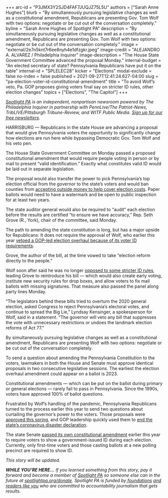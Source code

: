 +++
arc-id = "P3JMX3Y2SJD4FAF7JUQJZ75L5U"
authors = ["Sarah Anne Hughes"]
blurb = "By simultaneously pursuing legislative changes as well as a constitutional amendment, Republicans are presenting Gov. Tom Wolf with two options: negotiate or be cut out of the conversation completely."
byline = "Sarah Anne Hughes of Spotlight PA"
description = "By simultaneously pursuing legislative changes as well as a constitutional amendment, Republicans are presenting Gov. Tom Wolf with two options: negotiate or be cut out of the conversation completely."
image = "external/2e7n5knt7r6ee8nyh4e1dfzgkr.jpeg"
image-credit = "ALEJANDRO A. ALVAREZ / Philadelphia Inquirer"
image-description = "The House State Government Committee advanced the proposal Monday."
internal-budget = "An elected secretary of state? Pennsylvania Republicans have put it on the table"
internal-id = "SPLELEC28"
kicker = "Elections"
modal-exclude = false
no-index = false
published = 2021-09-27T12:41:24.627-04:00
slug = "pa-election-voter-id-constitutional-amendment"
title = "To avoid Wolf’s veto, Pa. GOP proposes giving voters final say on stricter ID rules, other election changes"
topics = ["Elections", "The Capitol"]
+++

<a href="https://www.spotlightpa.org/"><i>Spotlight PA</i></a><i> is an independent, nonpartisan newsroom powered by The Philadelphia Inquirer in partnership with PennLive/The Patriot-News, TribLIVE/Pittsburgh Tribune-Review, and WITF Public Media. </i><a href="https://www.spotlightpa.org/newsletters"><i>Sign up for our free newsletters</i></a><i>.</i>

HARRISBURG — Republicans in the state House are advancing a proposal that would give Pennsylvania voters the opportunity to significantly change how elections are run here while bypassing Democratic Gov. Tom Wolf and his veto pen.

The House State Government Committee on Monday passed a proposed constitutional amendment that would require people voting in person or by mail to present “valid identification.” Exactly what constitutes valid ID would be laid out in separate legislation.

The proposal would also transfer the power to pick Pennsylvania’s top election official from the governor to the state’s voters and would ban counties from <a href="https://www.spotlightpa.org/news/2021/05/pa-2020-election-zuckerberg-grants-gop-outcry/" target="_blank">accepting outside money to help cover election costs</a>. Paper ballots would need to have a watermark and be open to public inspection for at least two years.

<script src="https://www.spotlightpa.org/embed.js" async></script><div data-spl-embed-version="1" data-spl-src="https://www.spotlightpa.org/embeds/newsletter/"></div>

The state auditor general would also be required to “audit” each election before the results are certified “to ensure we have accuracy,” Rep. Seth Grove (R., York), chair of the committee, said Monday.

The path to amending the state constitution is long, but has a major upside for Republicans: It does not require the approval of Wolf, who earlier this year <a href="https://www.spotlightpa.org/news/2021/06/pa-election-overhaul-voter-id-wolf-veto/" target="_blank">vetoed a GOP-led election overhaul because of its voter ID requirements</a>.

Grove, the author of the bill, at the time vowed to take “election reform directly to the people.”

Wolf soon after said he was no longer <a href="https://www.inquirer.com/politics/election/pennsylvania-voter-id-tom-wolf-interview-20210720.html" target="_blank">opposed to some stricter ID rules</a>, leading Grove to reintroduce his bill — which would also create early voting, institute new security rules for drop boxes, and allow voters to fix mail ballots with missing signatures. That measure also passed the panel along party lines Monday.

“The legislators behind these bills tried to overturn the 2020 general election, asked Congress to reject Pennsylvania’s electoral votes, and continue to spread the Big Lie,” Lyndsay Kensinger, a spokesperson for Wolf, said in a statement. “The governor will veto any bill that suppresses the vote with unnecessary restrictions or undoes the landmark election reforms of Act 77.”

By simultaneously pursuing legislative changes as well as a constitutional amendment, Republicans are presenting Wolf with two options: negotiate or be cut out of the conversation completely.

To send a question about amending the Pennsylvania Constitution to the voters, lawmakers in both the House and Senate must approve identical proposals in two consecutive legislative sessions. The earliest the election overhaul amendment could appear on a ballot is 2023.

Constitutional amendments — which can be put on the ballot during primary or general elections — rarely fail to pass in Pennsylvania. Since the 1990s, voters have approved 100% of ballot questions.

<script src="https://www.spotlightpa.org/embed.js" async></script><div data-spl-embed-version="1" data-spl-src="https://www.spotlightpa.org/embeds/donate/?teaser_text=If%20you%20learned%20something%20from%20this%20report%2C%20pay%20it%20forward%20and%20become%20a%20member%20of%20Spotlight%20PA%20so%20someone%20else%20can%20in%20the%20future."></div>


Frustrated by Wolf’s handling of the pandemic, Pennsylvania Republicans turned to the process earlier this year to send two questions about curtailing the governor’s power to the voters. Those proposals were <a href="https://www.spotlightpa.org/news/2021/05/pa-primary-2021-ballot-question-disaster-declaration-results/" target="_blank">approved this spring</a>, and GOP leadership quickly used them to <a href="https://www.spotlightpa.org/news/2021/06/pa-coronavirus-disaster-declaration-terminated-legislature/" target="_blank">end the state’s coronavirus disaster declaration</a>.

The state Senate <a href="https://www.legis.state.pa.us/cfdocs/billinfo/BillInfo.cfm?syear=2021&sind=0&body=S&type=B&bn=735" target="_blank">passed its own constitutional amendment</a> earlier this year to require voters to show a government-issued ID during each election. Currently, only first-time voters and those casting ballots at a new polling precinct are required to show ID.

<i>This story will be updated.</i>

<i><b>WHILE YOU’RE HERE...</b></i><i> If you learned something from this story, pay it forward and become a member of </i><a href="https://www.spotlightpa.org/"><i>Spotlight PA</i></a><i> so someone else can in the future at </i><a href="http://spotlightpa.org/donate"><i>spotlightpa.org/donate</i></a><i>. Spotlight PA is funded by</i><a href="https://www.spotlightpa.org/support"><i> foundations</i></a><i> </i><a href="https://www.spotlightpa.org/support"><i>and readers like you</i></a><i> who are committed to accountability journalism that gets results.</i>
